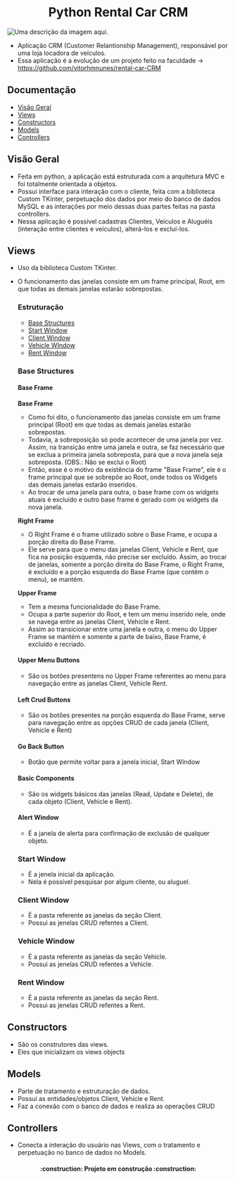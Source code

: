 <h1 align="Center"> Python Rental Car CRM </h1>

![Uma descrição da imagem aqui.](https://github.com/user-attachments/assets/cb3a1ae6-aea2-4fa9-b313-4ee747d26c84)

- Aplicação CRM (Customer Relantionship Management), responsável por uma loja locadora de veículos.
- Essa aplicação é a evolução de um projeto feito na faculdade -> https://github.com/vitorhmnunes/rental-car-CRM

## Documentação

 * [Visão Geral](#Visão-Geral)
 * [Views](#Views)
 * [Constructors](#Constructors)
 * [Models](#Models)
 * [Controllers](#Controllers)

## Visão Geral

  - Feita em python, a aplicação está estruturada com a arquitetura MVC e foi totalmente orientada a objetos.
  - Possui interface para interação com o cliente, feita com a biblioteca Custom TKinter, perpetuação dos dados por meio do banco de dados MySQL e as interações por meio dessas duas 
    partes feitas na pasta controllers.
  - Nessa aplicação é possível cadastras Clientes, Veículos e Aluguéis (interação entre clientes e veículos), alterá-los e excluí-los.

## Views

  - Uso da biblioteca Custom TKinter.
  - O funcionamento das janelas consiste em um frame principal, Root, em que todas as demais janelas estarão sobrepostas.

    ### Estruturação

    * [Base Structures](#Base-Structures)
    * [Start Window](#Start-Window)
    * [Client Window](#Client-Window)
    * [Vehicle WIndow](#Vehicle-Window)
    * [Rent Window](#Rent-Window)

    ### Base Structures

     #### Base Frame

       **Base Frame**

       - Como foi dito, o funcionamento das janelas consiste em um frame principal (Root) em que todas as demais janelas estarão sobrepostas. 
       - Todavia, a sobreposição só pode acontecer de uma janela por vez. Assim, na transição entre uma janela e outra, se faz necessário que se exclua a primeira janela sobreposta, 
         para que a nova janela seja sobreposta. (OBS.: Não se exclui o Root)
       - Então, esse é o motivo da existência do frame "Base Frame", ele é o frame principal que se sobrepõe ao Root, onde todos os Widgets das demais janelas estarão inseridos. 
       - Ao trocar de uma janela para outra, o base frame com os widgets atuais é excluído e outro base frame é gerado com os widgets da nova janela.

       **Right Frame**

       - O Right Frame é o frame utilizado sobre o Base Frame, e ocupa a porção direita do Base Frame.
       - Ele serve para que o menu das janelas Client, Vehicle e Rent, que fica na posição esquerda, não precise ser excluído. Assim, ao trocar de janelas, somente a porção direita do 
         Base Frame, o Right Frame, é excluído e a porção esquerda do Base Frame (que contém o menu), se mantém.

       **Upper Frame**

       - Tem a mesma funcionalidade do Base Frame.
       - Ocupa a parte superior do Root, e tem um menu inserido nele, onde se navega entre as janelas Client, Vehicle e Rent.
       - Assim ao transicionar entre uma janela e outra, o menu do Upper Frame se mantém e somente a parte de baixo, Base Frame, é excluído e recriado.
    
      #### Upper Menu Buttons

       - São os botões presentens no Upper Frame referentes ao menu para navegação entre as janelas Client, Vehicle Rent.

      #### Left Crud Buttons

       - São os botões presentes na porção esquerda do Base Frame, serve para navegação entre as opções CRUD de cada janela (Client, Vehicle e Rent)

      #### Go Back Button
  
       - Botão que permite voltar para a janela inicial, Start Window

      #### Basic Components

       - São os widgets básicos das janelas (Read, Update e Delete), de cada objeto (Client, Vehicle e Rent).

      #### Alert Window

       - É a janela de alerta para confirmação de exclusão de qualquer objeto.
    
     ### Start Window

      - É a jenela inicial da aplicação.
      - Nela é possível pesquisar por algum cliente, ou aluguel.

     ### Client Window

      - É a pasta referente as janelas da seção Client.
      - Possui as jenelas CRUD refentes a Client.

     ### Vehicle Window

      - É a pasta referente as janelas da seção Vehicle.
      - Possui as jenelas CRUD refentes a Vehicle.

     ### Rent Window

      - É a pasta referente as janelas da seção Rent.
      - Possui as jenelas CRUD refentes a Rent.
    

## Constructors

  - São os construtores das views.
  - Eles que inicializam os views objects

## Models

  - Parte de tratamento e estruturação de dados.
  - Possui as entidades/objetos Client, Vehicle e Rent.
  - Faz a conexão com o banco de dados e realiza as operações CRUD

## Controllers

  - Conecta a interação do usuário nas Views, com o tratamento e perpetuação no banco de dados no Models.

<h4 align="center"> 
	:construction:  Projeto em construção  :construction:
</h4>